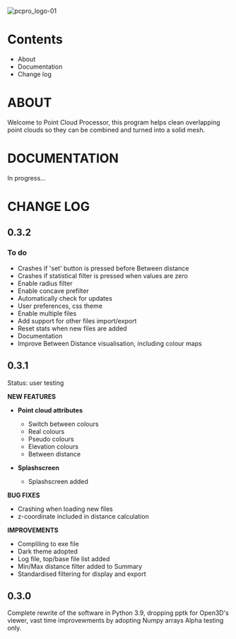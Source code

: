 ![pcpro_logo-01](https://user-images.githubusercontent.com/17065805/211750218-ff6902a9-e405-4bef-861d-1a275e3f906a.jpg)

# Contents
+ About
+ Documentation
+ Change log

# ABOUT
Welcome to Point Cloud Processor, this program helps clean overlapping point clouds so they can be combined and turned into a solid mesh.

# DOCUMENTATION
In progress...

# CHANGE LOG

## 0.3.2
### To do
+ Crashes if 'set' button is pressed before Between distance
+ Crashes if statistical filter is pressed when values are zero
+ Enable radius filter
+ Enable concave prefilter
+ Automatically check for updates
+ User preferences, css theme
+ Enable multiple files
+ Add support for other files import/export
+ Reset stats when new files are added
+ Documentation
+ Improve Between Distance visualisation, including colour maps

## 0.3.1

Status: user testing

**NEW FEATURES** 

+ **Point cloud attributes** 
  + Switch between colours
  + Real colours
  + Pseudo colours
  + Elevation colours
  + Between distance

+ **Splashscreen**
  + Splashscreen added

**BUG FIXES** 
+ Crashing when loading new files
+ z-coordinate included in distance calculation

**IMPROVEMENTS**
+ Compliling to exe file 
+ Dark theme adopted
+ Log file, top/base file list added
+ Min/Max distance filter added to Summary
+ Standardised filtering for display and export

## 0.3.0

Complete rewrite of the software in Python 3.9, dropping pptk for Open3D's viewer, vast time improvewments by adopting Numpy arrays
Alpha testing only.
